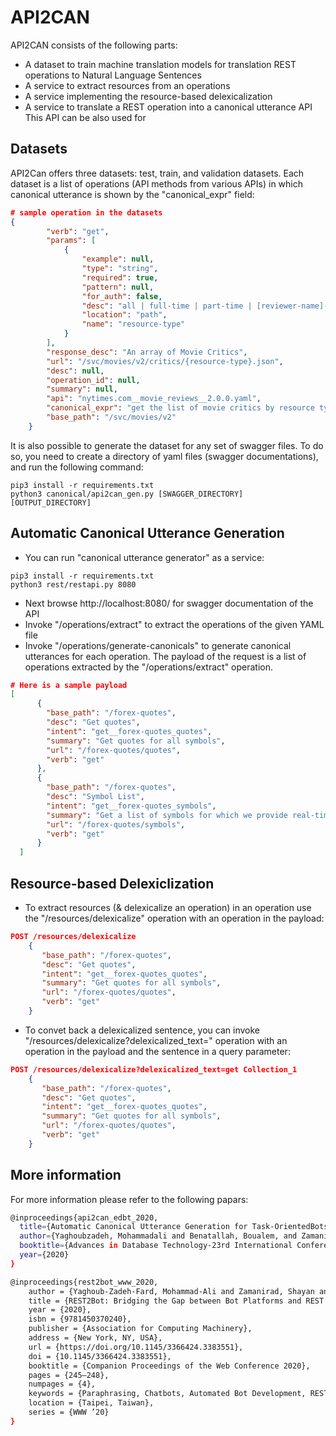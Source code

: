 # API2CAN
API2CAN consists of the following parts:
- A dataset to train machine translation models for translation REST operations to Natural Language Sentences
- A service to extract resources from an operations
- A service implementing the resource-based delexicalization
- A service to translate a REST operation into a canonical utterance
API
This API can be also used for 

## Datasets
API2Can offers three datasets: test, train, and validation datasets.
Each dataset is a list of operations (API methods from various APIs) in which canonical utterance is shown by the "canonical_expr" field:

```json
# sample operation in the datasets
{
        "verb": "get",
        "params": [
            {
                "example": null,
                "type": "string",
                "required": true,
                "pattern": null,
                "for_auth": false,
                "desc": "all | full-time | part-time | [reviewer-name]------Specify all to get all Times reviewers, or specify full-time or part-time to get that subset. Specify a reviewer's name to get details about a particular reviewer.---",
                "location": "path",
                "name": "resource-type"
            }
        ],
        "response_desc": "An array of Movie Critics",
        "url": "/svc/movies/v2/critics/{resource-type}.json",
        "desc": null,
        "operation_id": null,
        "summary": null,
        "api": "nytimes.com__movie_reviews__2.0.0.yaml",
        "canonical_expr": "get the list of movie critics by resource type being << resource-type >>",
        "base_path": "/svc/movies/v2"
    }
```
It is also possible to generate the dataset for any set of swagger files. 
To do so, you need to create a directory of yaml files (swagger documentations), and run the following command:

```shell script
pip3 install -r requirements.txt
python3 canonical/api2can_gen.py [SWAGGER_DIRECTORY] [OUTPUT_DIRECTORY]
```
## Automatic Canonical Utterance Generation

- You can run "canonical utterance generator" as a service:
```shell script
pip3 install -r requirements.txt
python3 rest/restapi.py 8080
```
- Next browse http://localhost:8080/ for swagger documentation of the API
- Invoke "/operations/extract" to extract the operations of the given YAML file
- Invoke "/operations/generate-canonicals" to generate canonical utterances for each operation. The payload of the request is a list of operations extracted by the "/operations/extract" operation.
```json
# Here is a sample payload  
[
      {
        "base_path": "/forex-quotes",
        "desc": "Get quotes",
        "intent": "get__forex-quotes_quotes",
        "summary": "Get quotes for all symbols",
        "url": "/forex-quotes/quotes",
        "verb": "get"
      },
      {
        "base_path": "/forex-quotes",
        "desc": "Symbol List",
        "intent": "get__forex-quotes_symbols",
        "summary": "Get a list of symbols for which we provide real-time quotes",
        "url": "/forex-quotes/symbols",
        "verb": "get"
      }
  ]
```
## Resource-based Delexiclization
- To extract resources (& delexicalize an operation) in an operation use the "/resources/delexicalize" operation with an operation in the payload:
 ```json
POST /resources/delexicalize
     {
        "base_path": "/forex-quotes",
        "desc": "Get quotes",
        "intent": "get__forex-quotes_quotes",
        "summary": "Get quotes for all symbols",
        "url": "/forex-quotes/quotes",
        "verb": "get"
     }
```
- To convet back a delexicalized sentence, you can invoke "/resources/delexicalize?delexicalized_text=" operation with an operation in the payload and the sentence in a query parameter:
 ```json
POST /resources/delexicalize?delexicalized_text=get Collection_1
     {
        "base_path": "/forex-quotes",
        "desc": "Get quotes",
        "intent": "get__forex-quotes_quotes",
        "summary": "Get quotes for all symbols",
        "url": "/forex-quotes/quotes",
        "verb": "get"
     }
```
## More information
For more information please refer to the following papars:
```sh
@inproceedings{api2can_edbt_2020,
  title={Automatic Canonical Utterance Generation for Task-OrientedBots from API Specifications},
  author={Yaghoubzadeh, Mohammadali and Benatallah, Boualem, and Zamanirad, Shayan},
  booktitle={Advances in Database Technology-23rd International Conference on Extending Database Technology (EDBT)},
  year={2020}
}

@inproceedings{rest2bot_www_2020,
    author = {Yaghoub-Zadeh-Fard, Mohammad-Ali and Zamanirad, Shayan and Benatallah, Boualem and Casati, Fabio},
    title = {REST2Bot: Bridging the Gap between Bot Platforms and REST APIs},
    year = {2020},
    isbn = {9781450370240},
    publisher = {Association for Computing Machinery},
    address = {New York, NY, USA},
    url = {https://doi.org/10.1145/3366424.3383551},
    doi = {10.1145/3366424.3383551},
    booktitle = {Companion Proceedings of the Web Conference 2020},
    pages = {245–248},
    numpages = {4},
    keywords = {Paraphrasing, Chatbots, Automated Bot Development, REST APIs},
    location = {Taipei, Taiwan},
    series = {WWW ’20}
}
```
